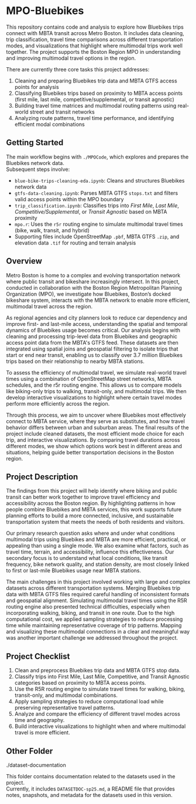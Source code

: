 # MPO-Bluebikes

This repository contains code and analysis to explore how Bluebikes trips connect with MBTA transit across Metro Boston. It includes data cleaning, trip classification, travel time comparisons across different transportation modes, and visualizations that highlight where multimodal trips work well together. The project supports the Boston Region MPO in understanding and improving multimodal travel options in the region.

There are currently three core tasks this project addresses:
1. Cleaning and preparing Bluebikes trip data and MBTA GTFS access points for analysis
2. Classifying Bluebikes trips based on proximity to MBTA access points (first mile, last mile, competitive/supplemental, or transit agnostic)
3. Building travel time matrices and multimodal routing patterns using real-world street and transit networks
4. Analyzing route patterns, travel time performance, and identifying efficient modal combinations

## Getting Started

The main workflow begins with `./MPOCode`, which explores and prepares the Bluebikes network data.  
Subsequent steps involve:

- `blue-bike-trips-cleaning-eda.ipynb`: Cleans and structures Bluebikes network data  
- `gtfs-data-cleaning.ipynb`: Parses MBTA GTFS `stops.txt` and filters valid access points within the MPO boundary  
- `trip_classification.ipynb`: Classifies trips into *First Mile*, *Last Mile*, *Competitive/Supplemental*, or *Transit Agnostic* based on MBTA proximity  
- `mpo.r`: Uses the `r5r` routing engine to simulate multimodal travel times (bike, walk, transit, and hybrid)  
- Supporting files include OpenStreetMap `.pbf`, MBTA GTFS `.zip`, and elevation data `.tif` for routing and terrain analysis
  
## Overview

Metro Boston is home to a complex and evolving transportation network where public transit and bikeshare increasingly intersect. In this project, conducted in collaboration with the Boston Region Metropolitan Planning Organization (MPO), we investigate how Bluebikes, Boston’s docked bikeshare system, interacts with the MBTA network to enable more efficient, multimodal travel across the region.

As regional agencies and city planners look to reduce car dependency and improve first- and last-mile access, understanding the spatial and temporal dynamics of Bluebikes usage becomes critical. Our analysis begins with cleaning and processing trip-level data from Bluebikes and geographic access point data from the MBTA's GTFS feed. These datasets are then integrated using spatial joins and geospatial filtering to isolate trips that start or end near transit, enabling us to classify over 3.7 million Bluebikes trips based on their relationship to nearby MBTA stations.

To assess the efficiency of multimodal travel, we simulate real-world travel times using a combination of OpenStreetMap street networks, MBTA schedules, and the r5r routing engine. This allows us to compare models like biking-only trips to walking, transit-only, and multimodal trips. We then develop interactive visualizations to highlight where certain travel modes perform more efficiently across the region.

Through this process, we aim to uncover where Bluebikes most effectively connect to MBTA service, where they serve as substitutes, and how travel behavior differs between urban and suburban areas. The final results of the project include cleaned datasets, the most efficient mode choice for each trip, and interactive visualizations. By comparing travel durations across different modes, we show which options work best in different areas and situations, helping guide better transportation decisions in the Boston region.

## Project Description

The findings from this project will help identify where biking and public transit can better work together to improve travel efficiency and accessibility across the Boston region. By highlighting patterns in how people combine Bluebikes and MBTA services, this work supports future planning efforts to build a more connected, inclusive, and sustainable transportation system that meets the needs of both residents and visitors.

Our primary research question asks where and under what conditions multimodal trips using Bluebikes and MBTA are more efficient, practical, or appealing than using a single mode. We also examine what factors, such as travel time, terrain, and accessibility, influence this effectiveness. Our secondary focus is to understand what local conditions, like transit frequency, bike network quality, and station density, are most closely linked to first or last-mile Bluebikes usage near MBTA stations.

The main challenges in this project involved working with large and complex datasets across different transportation systems. Merging Bluebikes trip data with MBTA GTFS files required careful handling of inconsistent formats and geospatial alignment. Simulating multimodal travel times using the R5R routing engine also presented technical difficulties, especially when incorporating walking, biking, and transit in one route. Due to the high computational cost, we applied sampling strategies to reduce processing time while maintaining representative coverage of trip patterns. Mapping and visualizing these multimodal connections in a clear and meaningful way was another important challenge we addressed throughout the project.

## Project Checklist

1. Clean and preprocess Bluebikes trip data and MBTA GTFS stop data.
2. Classify trips into First Mile, Last Mile, Competitive, and Transit Agnostic categories based on proximity to MBTA access points.
3. Use the R5R routing engine to simulate travel times for walking, biking, transit-only, and multimodal combinations.
4. Apply sampling strategies to reduce computational load while preserving representative travel patterns.
5. Analyze and compare the efficiency of different travel modes across time and geography.
6. Build interactive visualizations to highlight when and where multimodal travel is more efficient.

## Other Folder

./dataset-documentation

This folder contains documentation related to the datasets used in the project.  
Currently, it includes `DATASETDOC-sp25.md`, a README file that provides notes, snapshots, and metadata for the datasets used in this version.
